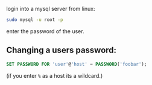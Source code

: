 login into a mysql server from linux:
```bash
sudo mysql -u root -p
```
enter the password of the user.

## Changing a users password:

```sql
SET PASSWORD FOR 'user'@'host' = PASSWORD('foobar');
```
(if you enter `%` as a host its a wildcard.)